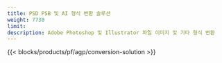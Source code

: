 ```yaml
---
title: PSD PSB 및 AI 형식 변환 솔루션
weight: 7730
limit: 
description: Adobe Photoshop 및 Illustrator 파일 이미지 및 기타 형식 변환
---
```


{{< blocks/products/pf/agp/conversion-solution >}} 
